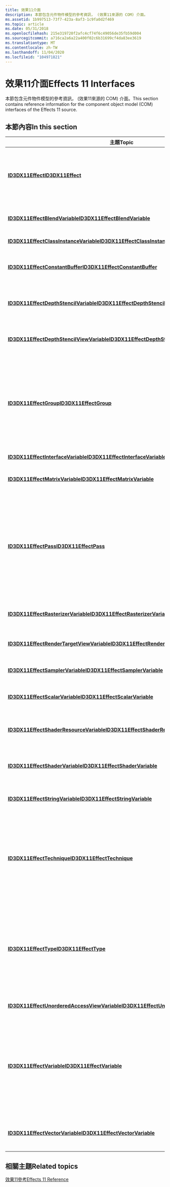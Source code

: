 ```yaml
---
title: 效果11介面
description: 本節包含元件物件模型的參考資訊， (效果11來源的 COM) 介面。
ms.assetid: 1b997513-73f7-423a-8af3-1c9fa0d2f469
ms.topic: article
ms.date: 05/31/2018
ms.openlocfilehash: 215e319720f2afc4cf74f6c49056de35fb59d004
ms.sourcegitcommit: a716ca2a6a22a400f02c6b31699cf4da83ee3619
ms.translationtype: MT
ms.contentlocale: zh-TW
ms.lasthandoff: 11/04/2020
ms.locfileid: "104971821"
---
```

# <a name="effects-11-interfaces"></a><span data-ttu-id="f2b4d-103">效果11介面</span><span class="sxs-lookup"><span data-stu-id="f2b4d-103">Effects 11 Interfaces</span></span>

<span data-ttu-id="f2b4d-104">本節包含元件物件模型的參考資訊， (效果11來源的 COM) 介面。</span><span class="sxs-lookup"><span data-stu-id="f2b4d-104">This section contains reference information for the component object model (COM) interfaces of the Effects 11 source.</span></span>


## <a name="in-this-section"></a><span data-ttu-id="f2b4d-105">本節內容</span><span class="sxs-lookup"><span data-stu-id="f2b4d-105">In this section</span></span>



| <span data-ttu-id="f2b4d-106">主題</span><span class="sxs-lookup"><span data-stu-id="f2b4d-106">Topic</span></span>                                                                                                   | <span data-ttu-id="f2b4d-107">描述</span><span class="sxs-lookup"><span data-stu-id="f2b4d-107">Description</span></span>                                                                                                                                                                                                                                                                                                   |
|---------------------------------------------------------------------------------------------------------|---------------------------------------------------------------------------------------------------------------------------------------------------------------------------------------------------------------------------------------------------------------------------------------------------------------|
| [<span data-ttu-id="f2b4d-108">**ID3DX11Effect**</span><span class="sxs-lookup"><span data-stu-id="f2b4d-108">**ID3DX11Effect**</span></span>](id3dx11effect.md)<br/>                                                       | <span data-ttu-id="f2b4d-109">[**ID3DX11Effect**](id3dx11effect.md)介面會管理一組用於執行轉譯效果的狀態物件、資源和著色器。</span><span class="sxs-lookup"><span data-stu-id="f2b4d-109">An [**ID3DX11Effect**](id3dx11effect.md) interface manages a set of state objects, resources, and shaders for implementing a rendering effect.</span></span><br/>                                                                                                                                                    |
| [<span data-ttu-id="f2b4d-110">**ID3DX11EffectBlendVariable**</span><span class="sxs-lookup"><span data-stu-id="f2b4d-110">**ID3DX11EffectBlendVariable**</span></span>](id3dx11effectblendvariable.md)<br/>                             | <span data-ttu-id="f2b4d-111">Blend 變數介面會存取 blend 狀態。</span><span class="sxs-lookup"><span data-stu-id="f2b4d-111">The blend-variable interface accesses blend state.</span></span><br/>                                                                                                                                                                                                                                                 |
| [<span data-ttu-id="f2b4d-112">**ID3DX11EffectClassInstanceVariable**</span><span class="sxs-lookup"><span data-stu-id="f2b4d-112">**ID3DX11EffectClassInstanceVariable**</span></span>](id3dx11effectclassinstancevariable.md)<br/>             | <span data-ttu-id="f2b4d-113">存取類別實例。</span><span class="sxs-lookup"><span data-stu-id="f2b4d-113">Accesses a class instance.</span></span><br/>                                                                                                                                                                                                                                                                         |
| [<span data-ttu-id="f2b4d-114">**ID3DX11EffectConstantBuffer**</span><span class="sxs-lookup"><span data-stu-id="f2b4d-114">**ID3DX11EffectConstantBuffer**</span></span>](id3dx11effectconstantbuffer.md)<br/>                           | <span data-ttu-id="f2b4d-115">常數緩衝區介面會存取常數緩衝區或紋理緩衝區。</span><span class="sxs-lookup"><span data-stu-id="f2b4d-115">A constant-buffer interface accesses constant buffers or texture buffers.</span></span><br/>                                                                                                                                                                                                                          |
| [<span data-ttu-id="f2b4d-116">**ID3DX11EffectDepthStencilVariable**</span><span class="sxs-lookup"><span data-stu-id="f2b4d-116">**ID3DX11EffectDepthStencilVariable**</span></span>](id3dx11effectdepthstencilvariable.md)<br/>               | <span data-ttu-id="f2b4d-117">深度樣板變數介面會存取深度樣板的狀態。</span><span class="sxs-lookup"><span data-stu-id="f2b4d-117">A depth-stencil-variable interface accesses depth-stencil state.</span></span><br/>                                                                                                                                                                                                                                   |
| [<span data-ttu-id="f2b4d-118">**ID3DX11EffectDepthStencilViewVariable**</span><span class="sxs-lookup"><span data-stu-id="f2b4d-118">**ID3DX11EffectDepthStencilViewVariable**</span></span>](id3dx11effectdepthstencilviewvariable.md)<br/>       | <span data-ttu-id="f2b4d-119">深度樣板視圖變數介面會存取深度樣板視圖。</span><span class="sxs-lookup"><span data-stu-id="f2b4d-119">A depth-stencil-view-variable interface accesses a depth-stencil view.</span></span><br/>                                                                                                                                                                                                                             |
| [<span data-ttu-id="f2b4d-120">**ID3DX11EffectGroup**</span><span class="sxs-lookup"><span data-stu-id="f2b4d-120">**ID3DX11EffectGroup**</span></span>](id3dx11effectgroup.md)<br/>                                             | <span data-ttu-id="f2b4d-121">[**ID3DX11EffectGroup**](id3dx11effectgroup.md)介面會存取效果群組。</span><span class="sxs-lookup"><span data-stu-id="f2b4d-121">The [**ID3DX11EffectGroup**](id3dx11effectgroup.md) interface accesses an Effect group.</span></span><br/> <span data-ttu-id="f2b4d-122">[**ID3DX11EffectGroup**](id3dx11effectgroup.md)物件的存留期等於其父 [**ID3DX11Effect**](id3dx11effect.md)物件的存留期。</span><span class="sxs-lookup"><span data-stu-id="f2b4d-122">The lifetime of an [**ID3DX11EffectGroup**](id3dx11effectgroup.md) object is equal to the lifetime of its parent [**ID3DX11Effect**](id3dx11effect.md) object.</span></span><br/>                               |
| [<span data-ttu-id="f2b4d-123">**ID3DX11EffectInterfaceVariable**</span><span class="sxs-lookup"><span data-stu-id="f2b4d-123">**ID3DX11EffectInterfaceVariable**</span></span>](id3dx11effectinterfacevariable.md)<br/>                     | <span data-ttu-id="f2b4d-124">存取介面變數。</span><span class="sxs-lookup"><span data-stu-id="f2b4d-124">Accesses an interface variable.</span></span><br/>                                                                                                                                                                                                                                                                    |
| [<span data-ttu-id="f2b4d-125">**ID3DX11EffectMatrixVariable**</span><span class="sxs-lookup"><span data-stu-id="f2b4d-125">**ID3DX11EffectMatrixVariable**</span></span>](id3dx11effectmatrixvariable.md)<br/>                           | <span data-ttu-id="f2b4d-126">矩陣變數介面會存取矩陣。</span><span class="sxs-lookup"><span data-stu-id="f2b4d-126">A matrix-variable interface accesses a matrix.</span></span><br/>                                                                                                                                                                                                                                                     |
| [<span data-ttu-id="f2b4d-127">**ID3DX11EffectPass**</span><span class="sxs-lookup"><span data-stu-id="f2b4d-127">**ID3DX11EffectPass**</span></span>](id3dx11effectpass.md)<br/>                                               | <span data-ttu-id="f2b4d-128">[**ID3DX11EffectPass**](id3dx11effectpass.md)介面會將狀態指派封裝在技術內。</span><span class="sxs-lookup"><span data-stu-id="f2b4d-128">An [**ID3DX11EffectPass**](id3dx11effectpass.md) interface encapsulates state assignments within a technique.</span></span><br/> <span data-ttu-id="f2b4d-129">[**ID3DX11EffectPass**](id3dx11effectpass.md)物件的存留期等於其父 [**ID3DX11Effect**](id3dx11effect.md)物件的存留期。</span><span class="sxs-lookup"><span data-stu-id="f2b4d-129">The lifetime of an [**ID3DX11EffectPass**](id3dx11effectpass.md) object is equal to the lifetime of its parent [**ID3DX11Effect**](id3dx11effect.md) object.</span></span><br/>           |
| [<span data-ttu-id="f2b4d-130">**ID3DX11EffectRasterizerVariable**</span><span class="sxs-lookup"><span data-stu-id="f2b4d-130">**ID3DX11EffectRasterizerVariable**</span></span>](id3dx11effectrasterizervariable.md)<br/>                   | <span data-ttu-id="f2b4d-131">轉譯器變數介面會存取轉譯器的狀態。</span><span class="sxs-lookup"><span data-stu-id="f2b4d-131">A rasterizer-variable interface accesses rasterizer state.</span></span><br/>                                                                                                                                                                                                                                         |
| [<span data-ttu-id="f2b4d-132">**ID3DX11EffectRenderTargetViewVariable**</span><span class="sxs-lookup"><span data-stu-id="f2b4d-132">**ID3DX11EffectRenderTargetViewVariable**</span></span>](id3dx11effectrendertargetviewvariable.md)<br/>       | <span data-ttu-id="f2b4d-133">呈現目標視圖介面會存取轉譯目標。</span><span class="sxs-lookup"><span data-stu-id="f2b4d-133">A render-target-view interface accesses a render target.</span></span><br/>                                                                                                                                                                                                                                           |
| [<span data-ttu-id="f2b4d-134">**ID3DX11EffectSamplerVariable**</span><span class="sxs-lookup"><span data-stu-id="f2b4d-134">**ID3DX11EffectSamplerVariable**</span></span>](id3dx11effectsamplervariable.md)<br/>                         | <span data-ttu-id="f2b4d-135">取樣器介面會存取取樣器狀態。</span><span class="sxs-lookup"><span data-stu-id="f2b4d-135">A sampler interface accesses sampler state.</span></span><br/>                                                                                                                                                                                                                                                        |
| [<span data-ttu-id="f2b4d-136">**ID3DX11EffectScalarVariable**</span><span class="sxs-lookup"><span data-stu-id="f2b4d-136">**ID3DX11EffectScalarVariable**</span></span>](id3dx11effectscalarvariable.md)<br/>                           | <span data-ttu-id="f2b4d-137">效果純量變數介面會存取純量值。</span><span class="sxs-lookup"><span data-stu-id="f2b4d-137">An effect-scalar-variable interface accesses scalar values.</span></span><br/>                                                                                                                                                                                                                                        |
| [<span data-ttu-id="f2b4d-138">**ID3DX11EffectShaderResourceVariable**</span><span class="sxs-lookup"><span data-stu-id="f2b4d-138">**ID3DX11EffectShaderResourceVariable**</span></span>](id3dx11effectshaderresourcevariable.md)<br/>           | <span data-ttu-id="f2b4d-139">著色器資源介面會存取著色器資源。</span><span class="sxs-lookup"><span data-stu-id="f2b4d-139">A shader-resource interface accesses a shader resource.</span></span><br/>                                                                                                                                                                                                                                            |
| [<span data-ttu-id="f2b4d-140">**ID3DX11EffectShaderVariable**</span><span class="sxs-lookup"><span data-stu-id="f2b4d-140">**ID3DX11EffectShaderVariable**</span></span>](id3dx11effectshadervariable.md)<br/>                           | <span data-ttu-id="f2b4d-141">著色器變數介面會存取著色器變數。</span><span class="sxs-lookup"><span data-stu-id="f2b4d-141">A shader-variable interface accesses a shader variable.</span></span><br/>                                                                                                                                                                                                                                            |
| [<span data-ttu-id="f2b4d-142">**ID3DX11EffectStringVariable**</span><span class="sxs-lookup"><span data-stu-id="f2b4d-142">**ID3DX11EffectStringVariable**</span></span>](id3dx11effectstringvariable.md)<br/>                           | <span data-ttu-id="f2b4d-143">字串變數介面會存取字串變數。</span><span class="sxs-lookup"><span data-stu-id="f2b4d-143">A string-variable interface accesses a string variable.</span></span><br/>                                                                                                                                                                                                                                            |
| [<span data-ttu-id="f2b4d-144">**ID3DX11EffectTechnique**</span><span class="sxs-lookup"><span data-stu-id="f2b4d-144">**ID3DX11EffectTechnique**</span></span>](id3dx11effecttechnique.md)<br/>                                     | <span data-ttu-id="f2b4d-145">[**ID3DX11EffectTechnique**](id3dx11effecttechnique.md)介面是通過的集合。</span><span class="sxs-lookup"><span data-stu-id="f2b4d-145">An [**ID3DX11EffectTechnique**](id3dx11effecttechnique.md) interface is a collection of passes.</span></span><br/> <span data-ttu-id="f2b4d-146">[**ID3DX11EffectTechnique**](id3dx11effecttechnique.md)物件的存留期等於其父 [**ID3DX11Effect**](id3dx11effect.md)物件的存留期。</span><span class="sxs-lookup"><span data-stu-id="f2b4d-146">The lifetime of an [**ID3DX11EffectTechnique**](id3dx11effecttechnique.md) object is equal to the lifetime of its parent [**ID3DX11Effect**](id3dx11effect.md) object.</span></span><br/>               |
| [<span data-ttu-id="f2b4d-147">**ID3DX11EffectType**</span><span class="sxs-lookup"><span data-stu-id="f2b4d-147">**ID3DX11EffectType**</span></span>](id3dx11effecttype.md)<br/>                                               | <span data-ttu-id="f2b4d-148">[**ID3DX11EffectType**](id3dx11effecttype.md)介面會依類型存取效果變數。</span><span class="sxs-lookup"><span data-stu-id="f2b4d-148">The [**ID3DX11EffectType**](id3dx11effecttype.md) interface accesses effect variables by type.</span></span><br/> <span data-ttu-id="f2b4d-149">[**ID3DX11EffectType**](id3dx11effecttype.md)物件的存留期等於其父 [**ID3DX11Effect**](id3dx11effect.md)物件的存留期。</span><span class="sxs-lookup"><span data-stu-id="f2b4d-149">The lifetime of an [**ID3DX11EffectType**](id3dx11effecttype.md) object is equal to the lifetime of its parent [**ID3DX11Effect**](id3dx11effect.md) object.</span></span><br/>                          |
| [<span data-ttu-id="f2b4d-150">**ID3DX11EffectUnorderedAccessViewVariable**</span><span class="sxs-lookup"><span data-stu-id="f2b4d-150">**ID3DX11EffectUnorderedAccessViewVariable**</span></span>](id3dx11effectunorderedaccessviewvariable.md)<br/> | <span data-ttu-id="f2b4d-151">存取未排序的存取權。</span><span class="sxs-lookup"><span data-stu-id="f2b4d-151">Accesses an unordered access view.</span></span><br/>                                                                                                                                                                                                                                                                 |
| [<span data-ttu-id="f2b4d-152">**ID3DX11EffectVariable**</span><span class="sxs-lookup"><span data-stu-id="f2b4d-152">**ID3DX11EffectVariable**</span></span>](id3dx11effectvariable.md)<br/>                                       | <span data-ttu-id="f2b4d-153">[**ID3DX11EffectVariable**](id3dx11effectvariable.md)介面是所有效果變數的基類。</span><span class="sxs-lookup"><span data-stu-id="f2b4d-153">The [**ID3DX11EffectVariable**](id3dx11effectvariable.md) interface is the base class for all effect variables.</span></span><br/> <span data-ttu-id="f2b4d-154">[**ID3DX11EffectVariable**](id3dx11effectvariable.md)物件的存留期等於其父 [**ID3DX11Effect**](id3dx11effect.md)物件的存留期。</span><span class="sxs-lookup"><span data-stu-id="f2b4d-154">The lifetime of an [**ID3DX11EffectVariable**](id3dx11effectvariable.md) object is equal to the lifetime of its parent [**ID3DX11Effect**](id3dx11effect.md) object.</span></span><br/> |
| [<span data-ttu-id="f2b4d-155">**ID3DX11EffectVectorVariable**</span><span class="sxs-lookup"><span data-stu-id="f2b4d-155">**ID3DX11EffectVectorVariable**</span></span>](id3dx11effectvectorvariable.md)<br/>                           | <span data-ttu-id="f2b4d-156">向量變數介面會存取四個元件的向量。</span><span class="sxs-lookup"><span data-stu-id="f2b4d-156">A vector-variable interface accesses a four-component vector.</span></span><br/>                                                                                                                                                                                                                                      |



 

## <a name="related-topics"></a><span data-ttu-id="f2b4d-157">相關主題</span><span class="sxs-lookup"><span data-stu-id="f2b4d-157">Related topics</span></span>

<dl> <dt>

[<span data-ttu-id="f2b4d-158">效果11參考</span><span class="sxs-lookup"><span data-stu-id="f2b4d-158">Effects 11 Reference</span></span>](d3d11-graphics-reference-effects11.md)
</dt> </dl>

 

 





